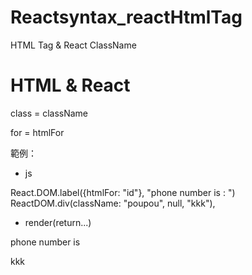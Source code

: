 # Reactsyntax_reactHtmlTag
HTML Tag &amp; React ClassName

# HTML & React

class = className

for = htmlFor

範例：

* js

React.DOM.label({htmlFor: "id"}, "phone number is : ")
ReactDOM.div(className: "poupou", null, "kkk"),


* render(return...)

<label for="id"> phone number is </label>
<div class: "poupou"> kkk </div>
